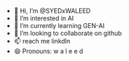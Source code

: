 - 👋 Hi, I’m @SYEDxWALEED
- 👀 I’m interested in  AI
- 🌱 I’m currently learning GEN-AI
- 💞️ I’m looking to collaborate on github
- 📫 reach me linkdln
- 😄 Pronouns: w a l e e d

<!---
SYEDxWALEED/SYEDxWALEED is a ✨ special ✨ repository because its `README.md` (this file) appears on your GitHub profile.
You can click the Preview link to take a look at your changes.
--->
